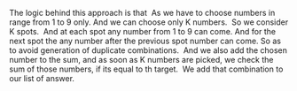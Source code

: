 The logic behind this approach is that
​
As we have to choose numbers in range from 1 to 9 only.
And we can choose only K numbers.
​
So we consider K spots.
​
And at each spot any number from 1 to 9 can come.
And for the next spot the any number after the previous spot number can come.
So as to avoid generation of duplicate combinations.
​
And we also add the chosen number to the sum, and as soon as K numbers
are picked, we check the sum of those numbers, if its equal to th target.
​
We add that combination to our list of answer.